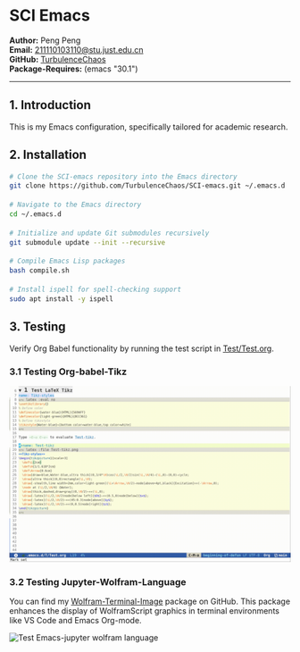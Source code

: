 # SCI Emacs

**Author:** Peng Peng  \
**Email:** [211110103110@stu.just.edu.cn](mailto:211110103110@stu.just.edu.cn)  \
**GitHub:** [TurbulenceChaos](https://github.com/TurbulenceChaos) \
**Package-Requires:** (emacs "30.1")

---

## 1. Introduction
This is my Emacs configuration, specifically tailored for academic research.

## 2. Installation
```bash
# Clone the SCI-emacs repository into the Emacs directory
git clone https://github.com/TurbulenceChaos/SCI-emacs.git ~/.emacs.d

# Navigate to the Emacs directory
cd ~/.emacs.d

# Initialize and update Git submodules recursively
git submodule update --init --recursive

# Compile Emacs Lisp packages
bash compile.sh

# Install ispell for spell-checking support
sudo apt install -y ispell
```

## 3. Testing
Verify Org Babel functionality by running the test script in [Test/Test.org](Test/Test.org).

### 3.1 Testing Org-babel-Tikz

![Test Org-babel-Tikz](Test/Test-org-babel-tikz.gif)

### 3.2 Testing Jupyter-Wolfram-Language
You can find my [Wolfram-Terminal-Image](https://github.com/TurbulenceChaos/Wolfram-terminal-image) package on GitHub. This package enhances the display of WolframScript graphics in terminal environments like VS Code and Emacs Org-mode.

![Test Emacs-jupyter wolfram language](Test/Test-emacs-jupyter-wolfram-language.gif)
